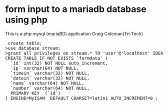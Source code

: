 # form input to a mariadb database using php
This is a php mysql (mariaBD) application 
 Craig Coleman(Tri-Tech)
 <pre>
 create table;
>use database stream;
>grant all privileges on stream.* TO 'user'@'localhost' IDENTIFIED BY 'passwords'; 
CREATE TABLE IF NOT EXISTS `formdata` (
  `id` int(32) NOT NULL auto_increment,
  `ip` varchar(64) NOT NULL,
  `timein` varchar(32) NOT NULL,
  `datein` varchar(32) NOT NULL,
  `name` varchar(64) NOT NULL,
  `number` varchar(64) NOT NULL,
  PRIMARY KEY  (`id`)
) ENGINE=MyISAM  DEFAULT CHARSET=latin1 AUTO_INCREMENT=0 ;

</pre>
